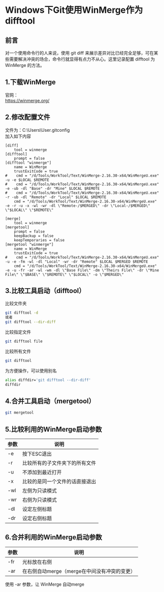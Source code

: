 # Windows下Git使用WinMerge作为difftool

## 前言
对一个使用命令行的人来说，使用 git diff 来展示差异对比已经完全足够，可在某些需要解决冲突的场合，命令行就显得有点力不从心。这里记录配置 difftool 为 WinMerge 的方法。

## 1.下载WinMerge
官网：  
https://winmerge.org/

## 2.修改配置文件
文件为：C:\Users\User\.gitconfig  
加入如下内容
```
[diff]
    tool = winmerge
[difftool]
    prompt = false
[difftool "winmerge"]
    name = WinMerge
    trustExitCode = true
#    cmd = "/d/Tools/WorkTool/Text/WinMerge-2.16.30-x64/WinMergeU.exe" -u -e $LOCAL $REMOTE
#    cmd = "/d/Tools/WorkTool/Text/WinMerge-2.16.30-x64/WinMergeU.exe" -e -ub -dl "Base" -dr "Mine" $LOCAL $REMOTE
#    cmd = "/d/Tools/WorkTool/Text/WinMerge-2.16.30-x64/WinMergeU.exe" -r -ub -dl "Remote" -dr "Local" $LOCAL $REMOTE
    cmd = "/d/Tools/WorkTool/Text/WinMerge-2.16.30-x64/WinMergeU.exe" -e -r -u -x -wl -wr -dl \"Remote-/$MERGED\" -dr \"Local-/$MERGED\" \"$LOCAL\" \"$REMOTE\"

[merge]
    tool = winmerge
[mergetool]
    prompt = false
    keepBackup = false
    keepTemporaries = false
[mergetool "winmerge"]
    name = WinMerge
    trustExitCode = true
#    cmd = "/d/Tools/WorkTool/Text/WinMerge-2.16.30-x64/WinMergeU.exe" -u -e -fm -wl -dl "Local" -wr -dr "Remote" $LOCAL $MERGED $REMOTE
    cmd = "/d/Tools/WorkTool/Text/WinMerge-2.16.30-x64/WinMergeU.exe" -e -u -fr -ar -wl -wm -dl \"Base File\" -dm \"Theirs File\" -dr \"Mine File\" \"$BASE\" \"$REMOTE\" \"$LOCAL\" -o \"$MERGED\"
```

## 3.比较工具启动（difftool）
比较文件夹
```bash
git difftool -d
或者
git difftool --dir-diff
```
比较指定文件
```bash
git difftool file
```
比较所有文件
```bash
git difftool
```
为方便操作，可以使用别名
```bash
alias diffdir='git difftool --dir-diff'
diffdir
```

## 4.合并工具启动（mergetool）
```bash
git mergetool
```

## 5.比较利用的WinMerge启动参数
| 参数 | 说明                           |
|------|--------------------------------|
| -e   | 按下ESC退出                    |
| -r   | 比较所有的子文件夹下的所有文件 |
| -u   | 不添加到最近打开               |
| -x   | 比较的是同一个文件的话直接退出 |
| -wl  | 左侧为只读模式                 |
| -wr  | 右侧为只读模式                 |
| -dl  | 设定左侧标题                   |
| -dr  | 设定右侧标题                   |

## 6.合并利用的WinMerge启动参数
| 参数 | 说明                                         |
|------|----------------------------------------------|
| -fr  | 光标放在右侧                                 |
| -ar  | 在右侧自动merge（merge在中间没有冲突的变更） |

使用 -ar 参数，让 WinMerge 自动merge